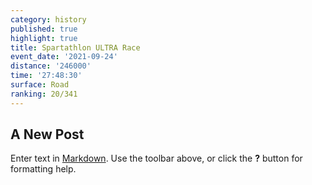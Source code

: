 ```yaml
---
category: history
published: true
highlight: true
title: Spartathlon ULTRA Race
event_date: '2021-09-24'
distance: '246000'
time: '27:48:30'
surface: Road
ranking: 20/341
---
```

## A New Post

Enter text in [Markdown](http://daringfireball.net/projects/markdown/). Use the toolbar above, or click the **?** button for formatting help.
